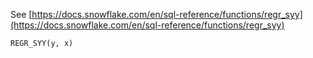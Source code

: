 See [https://docs.snowflake.com/en/sql-reference/functions/regr_syy](https://docs.snowflake.com/en/sql-reference/functions/regr_syy)
```
REGR_SYY(y, x)
```
